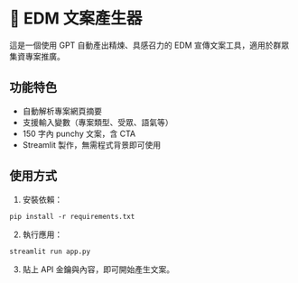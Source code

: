 # 📧 EDM 文案產生器

這是一個使用 GPT 自動產出精煉、具感召力的 EDM 宣傳文案工具，適用於群眾集資專案推廣。

## 功能特色

- 自動解析專案網頁摘要
- 支援輸入變數（專案類型、受眾、語氣等）
- 150 字內 punchy 文案，含 CTA
- Streamlit 製作，無需程式背景即可使用

## 使用方式

1. 安裝依賴：
```
pip install -r requirements.txt
```

2. 執行應用：
```
streamlit run app.py
```

3. 貼上 API 金鑰與內容，即可開始產生文案。
